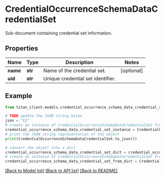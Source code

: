 # CredentialOccurrenceSchemaDataCredentialSet

Sub-document containing credential set information.

## Properties

Name | Type | Description | Notes
------------ | ------------- | ------------- | -------------
**name** | **str** | Name of the credential set. | [optional] 
**uid** | **str** | Unique credential set identifier. | 

## Example

```python
from titan_client.models.credential_occurrence_schema_data_credential_set import CredentialOccurrenceSchemaDataCredentialSet

# TODO update the JSON string below
json = "{}"
# create an instance of CredentialOccurrenceSchemaDataCredentialSet from a JSON string
credential_occurrence_schema_data_credential_set_instance = CredentialOccurrenceSchemaDataCredentialSet.from_json(json)
# print the JSON string representation of the object
print(CredentialOccurrenceSchemaDataCredentialSet.to_json())

# convert the object into a dict
credential_occurrence_schema_data_credential_set_dict = credential_occurrence_schema_data_credential_set_instance.to_dict()
# create an instance of CredentialOccurrenceSchemaDataCredentialSet from a dict
credential_occurrence_schema_data_credential_set_from_dict = CredentialOccurrenceSchemaDataCredentialSet.from_dict(credential_occurrence_schema_data_credential_set_dict)
```
[[Back to Model list]](../README.md#documentation-for-models) [[Back to API list]](../README.md#documentation-for-api-endpoints) [[Back to README]](../README.md)


